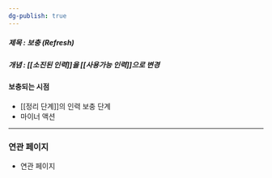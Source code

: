 ```yaml
---
dg-publish: true
---
```

##### 제목 : 보충 (Refresh)
##### 개념 : [[소진된 인력]]을 [[사용가능 인력]]으로 변경

#### 보충되는 시점
- [[정리 단계]]의 인력 보충 단계
- 마이너 액션

--- 

### 연관 페이지
- 연관 페이지
